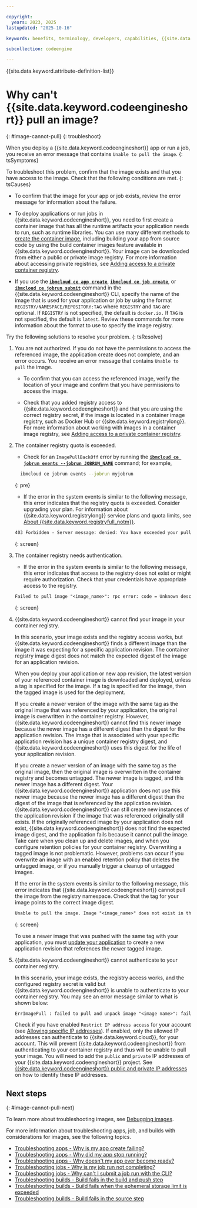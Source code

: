 ```yaml
---

copyright:
  years: 2023, 2025
lastupdated: "2025-10-16"

keywords: benefits, terminology, developers, capabilities, {{site.data.keyword.codeengineshort}} 

subcollection: codeengine

---
```


{{site.data.keyword.attribute-definition-list}}

# Why can't {{site.data.keyword.codeengineshort}} pull an image?
{: #image-cannot-pull} 
{: troubleshoot}


When you deploy a {{site.data.keyword.codeengineshort}} app or run a job, you receive an error message that contains `Unable to pull the image`.
{: tsSymptoms}


To troubleshoot this problem, confirm that the image exists and that you have access to the image. Check that the following conditions are met.
{: tsCauses}


* To confirm that the image for your app or job exists, review the error message for information about the failure.

* To deploy applications or run jobs in {{site.data.keyword.codeengineshort}}, you need to first create a container image that has all the runtime artifacts your application needs to run, such as runtime libraries. You can use many different methods to [create the container image](/docs/codeengine?topic=codeengine-plan-build), including building your app from source code by using the build container images feature available in {{site.data.keyword.codeengineshort}}. Your image can be downloaded from either a public or private image registry. For more information about accessing private registries, see [Adding access to a private container registry](/docs/codeengine?topic=codeengine-add-registry). 

* If you use the [**`ibmcloud ce app create`**](/docs/codeengine?topic=codeengine-cli#cli-application-create), [**`ibmcloud ce job create`**](/docs/codeengine?topic=codeengine-cli#cli-job-create), or [**`ibmcloud ce jobrun submit`**](/docs/codeengine?topic=codeengine-cli#cli-jobrun-submit) command in the {{site.data.keyword.codeengineshort}} CLI, specify the name of the image that is used for your application or job by using the format `REGISTRY/NAMESPACE/REPOSITORY:TAG` where `REGISTRY` and `TAG` are optional. If `REGISTRY` is not specified, the default is `docker.io.` If `TAG` is not specified, the default is `latest`. Review these commands for more information about the format to use to specify the image registry.


Try the following solutions to resolve your problem.
{: tsResolve}


1. You are not authorized. If you do not have the permissions to access the referenced image, the application create does not complete, and an error occurs. You receive an error message that contains `Unable to pull` the image.

    * To confirm that you can access the referenced image, verify the location of your image and confirm that you have permissions to access the image.

    * Check that you added registry access to {{site.data.keyword.codeengineshort}} and that you are using the correct registry secret, if the image is located in a container image registry, such as Docker Hub or {{site.data.keyword.registrylong}}. For more information about working with images in a container image registry, see [Adding access to a private container registry](/docs/codeengine?topic=codeengine-add-registry). 
  
2. The container registry quota is exceeded.

    *  Check for an `ImagePullBackOff` error by running the [**`ibmcloud ce jobrun events --jobrun JOBRUN_NAME`**](/docs/codeengine?topic=codeengine-cli#cli-jobrun-events) command; for example,

    ```sh
      ibmcloud ce jobrun events --jobrun myjobrun
    ```
    {: pre} 

    * If the error in the system events is similar to the following message, this error indicates that the registry quota is exceeded. Consider upgrading your plan. For information about {{site.data.keyword.registrylong}} service plans and quota limits, see [About {{site.data.keyword.registryfull_notm}}](/docs/Registry?topic=Registry-registry_overview).

    ```txt
    403 Forbidden - Server message: denied: You have exceeded your pull traffic quota for the current month. Review your pull traffic quota and pricing plan.
    ```
    {: screen}

3. The container registry needs authentication.

    * If the error in the system events is similar to the following message, this error indicates that access to the registry does not exist or might require authorization. Check that your credentials have appropriate access to the registry.

    ```txt
    Failed to pull image "<image_name>": rpc error: code = Unknown desc = failed to pull and unpack image "<image_name:image_tag>": failed to resolve reference <image_name:image_tag>": pull access denied, repository does not exist or may require authorization: server message: insufficient_scope: authorization failed.
    ```
    {: screen}

4. {{site.data.keyword.codeengineshort}} cannot find your image in your container registry. 

    In this scenario, your image exists and the registry access works, but {{site.data.keyword.codeengineshort}} finds a different image than the image it was expecting for a specific application revision. The container registry image digest does not match the expected digest of the image for an application revision.

    When you deploy your application or new app revision, the latest version of your referenced container image is downloaded and deployed, unless a tag is specified for the image. If a tag is specified for the image, then the tagged image is used for the deployment.

    If you create a newer version of the image with the same tag as the original image that was referenced by your application, the original image is overwritten in the container registry. However, {{site.data.keyword.codeengineshort}} cannot find this newer image because the newer image has a different digest than the digest for the application revision. The image that is associated with your specific application revision has a unique container registry digest, and {{site.data.keyword.codeengineshort}} uses this digest for the life of your application revision. 
    
    If you create a newer version of an image with the same tag as the original image, then the original image is overwritten in the container registry and becomes untagged. The newer image is tagged, and this newer image has a different digest. Your {{site.data.keyword.codeengineshort}} application does not use this newer image because the newer image has a different digest than the digest of the image that is referenced by the application revision. {{site.data.keyword.codeengineshort}} can still create new instances of the application revision if the image that was referenced originally still exists. If the originally referenced image by your application does not exist, {{site.data.keyword.codeengineshort}} does not find the expected image digest, and the application fails because it cannot pull the image. Take care when you clean up and delete images, and when you configure retention policies for your container registry. Overwriting a tagged image is not problematic. However, problems can occur if you overwrite an image with an enabled retention policy that deletes the untagged image, or if you manually trigger a cleanup of untagged images.


    If the error in the system events is similar to the following message, this error indicates that {{site.data.keyword.codeengineshort}} cannot pull the image from the registry namespace. Check that the tag for your image points to the correct image digest. 

    ```txt
    Unable to pull the image. Image "<image_name>" does not exist in the registry namespace. Check your registry repository and tag. If the image exists in the repository, check whether the specified tag points to the correct image digest.
      ```
    {: screen}

    To use a newer image that was pushed with the same tag with your application, you must [update your application](/docs/codeengine?topic=codeengine-update-app) to create a new application revision that references the newer tagged image.

5. {{site.data.keyword.codeengineshort}} cannot authenticate to your container registry. 

    In this scenario, your image exists, the registry access works, and the configured registry secret is valid but {{site.data.keyword.codeengineshort}} is unable to authenticate to your container registry. You may see an error message similar to what is shown below:

    ```txt
    ErrImagePull : failed to pull and unpack image "<image name>": failed to resolve reference "<image name>": failed to authorize: failed to fetch oauth token: unexpected status from GET request to...
    ```
    
    Check if you have enabled `Restrict IP address access` for your account (see [Allowing specific IP addresses](/docs/account?topic=account-ips)). If enabled, only the allowed IP addresses can authenticate to {{site.data.keyword.cloud}}, for your account. This will prevent {{site.data.keyword.codeengineshort}} from authenticating to your container registry and thus will be unable to pull your image. You will need to add the `public` and `private` IP addresses of your {{site.data.keyword.codeengineshort}} project. See [{{site.data.keyword.codeengineshort}} public and private IP addresses](/docs/codeengine?topic=codeengine-network-addresses) on how to identify these IP addresses.

## Next steps
{: #image-cannot-pull-next} 

To learn more about troubleshooting images, see [Debugging images](/docs/codeengine?topic=codeengine-troubleshoot-images).

For more information about troubleshooting apps, job, and builds with considerations for images, see the following topics.

* [Troubleshooting apps - Why is my app create failing?](/docs/codeengine?topic=codeengine-ts-app-create-fails)
* [Troubleshooting apps - Why did my app stop running?](/docs/codeengine?topic=codeengine-ts-app-end)
* [Troubleshooting apps - Why doesn't my app ever become ready?](/docs/codeengine?topic=codeengine-ts-app-neverready)
* [Troubleshooting jobs - Why is my job run not completing?](/docs/codeengine?topic=codeengine-ts-jobrun-doesnotcomplete)
* [Troubleshooting jobs - Why can't I submit a job run with the CLI?](/docs/codeengine?topic=codeengine-ts-jobrun-submit-fails-cli)
* [Troubleshooting builds - Build fails in the build and push step](/docs/codeengine?topic=codeengine-ts-build-bldpush-stepfail)
* [Troubleshooting builds - Build fails when the ephemeral storage limit is exceeded](/docs/codeengine?topic=codeengine-ts-build-ephemeral-limit)
* [Troubleshooting builds - Build fails in the source step](/docs/codeengine?topic=codeengine-ts-build-gitsource-stepfail)
